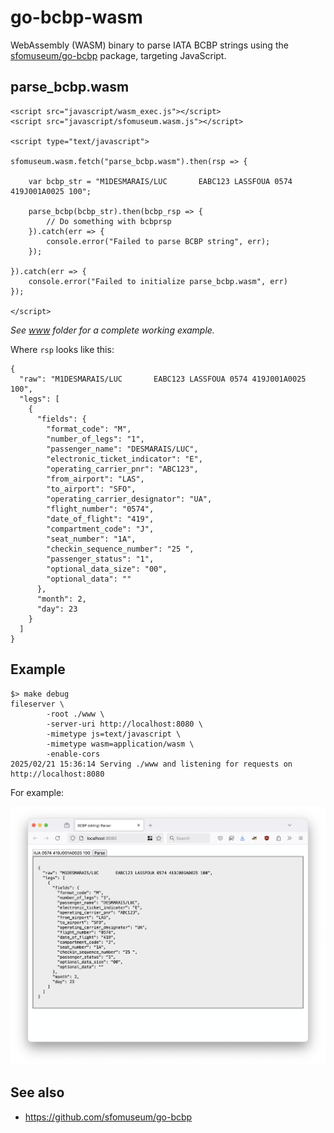 # go-bcbp-wasm

WebAssembly (WASM) binary to parse IATA BCBP strings using the [sfomuseum/go-bcbp](https://github.com/sfomuseum/go-bcbp) package, targeting JavaScript.

## parse_bcbp.wasm

```
<script src="javascript/wasm_exec.js"></script>
<script src="javascript/sfomuseum.wasm.js"></script>	

<script type="text/javascript">

sfomuseum.wasm.fetch("parse_bcbp.wasm").then(rsp => {

	var bcbp_str = "M1DESMARAIS/LUC       EABC123 LASSFOUA 0574 419J001A0025 100";

	parse_bcbp(bcbp_str).then(bcbp_rsp => {
		// Do something with bcbprsp
	}).catch(err => {
		console.error("Failed to parse BCBP string", err);
	});
	
}).catch(err => {
	console.error("Failed to initialize parse_bcbp.wasm", err)
});

</script>
```

_See [www](www) folder for a complete working example._

Where `rsp` looks like this:

```
{
  "raw": "M1DESMARAIS/LUC       EABC123 LASSFOUA 0574 419J001A0025 100",
  "legs": [
    {
      "fields": {
        "format_code": "M",
        "number_of_legs": "1",
        "passenger_name": "DESMARAIS/LUC",
        "electronic_ticket_indicator": "E",
        "operating_carrier_pnr": "ABC123",
        "from_airport": "LAS",
        "to_airport": "SFO",
        "operating_carrier_designator": "UA",
        "flight_number": "0574",
        "date_of_flight": "419",
        "compartment_code": "J",
        "seat_number": "1A",
        "checkin_sequence_number": "25 ",
        "passenger_status": "1",
        "optional_data_size": "00",
        "optional_data": ""
      },
      "month": 2,
      "day": 23
    }
  ]
}
```

## Example

```
$> make debug
fileserver \
		-root ./www \
		-server-uri http://localhost:8080 \
		-mimetype js=text/javascript \
		-mimetype wasm=application/wasm \
		-enable-cors
2025/02/21 15:36:14 Serving ./www and listening for requests on http://localhost:8080

```

For example:

![](docs/images/go-bcbp-wasm-server.png)

## See also

* https://github.com/sfomuseum/go-bcbp